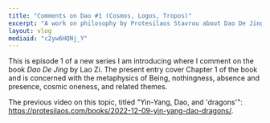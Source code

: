 ```yaml
---
title: "Comments on Dao #1 (Cosmos, Logos, Tropos)"
excerpt: "A work on philosophy by Protesilaos Stavrou about Dao De Jing by Lao Zi.  Episode 1 in the series."
layout: vlog
mediaid: "c2yw6HQNj_Y"
---
```


This is episode 1 of a new series I am introducing where I comment on
the book _Dao De Jing_ by Lao Zi.  The present entry cover Chapter 1
of the book and is concerned with the metaphysics of Being,
nothingness, absence and presence, cosmic oneness, and related themes.

The previous video on this topic, titled "Yin-Yang, Dao, and
'dragons'":
<https://protesilaos.com/books/2022-12-09-yin-yang-dao-dragons/>.
